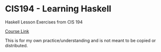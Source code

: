 # CIS194 - Learning Haskell

Haskell Lesson Exercises from CIS 194

[Course Link](http://www.cis.upenn.edu/~cis194/spring13/)

This is for my own practice/understanding and is not meant to be copied or distributed.
